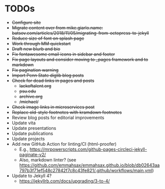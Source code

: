 # TODOs

* ~~Configure site~~
* ~~Migrate content over from mike.giarlo.name: batsov.com/articles/2018/11/05/migrating-from-octopress-to-jekyll~~
* ~~Reduce size of font on splash page~~
* ~~Work through MM quickstart~~
* ~~Draft new blurb and bio~~
* ~~Fix fontawesome email icons in sidebar and footer~~
* ~~Fix page layouts and consider moving to _pages framework and to markdown~~
* ~~Fix pagination warning~~
* ~~Import Penn State diglib blog posts~~
* ~~Check for dead links in pages and posts~~
  * ~~lackoftalent.org~~
  * ~~psu.edu~~
  * ~~archive.org~~
  * ~~/michael/~~
* ~~Check image links in microservices post~~
* ~~Replace old-style footnotes with kramdown footnotes~~
* Review blog posts for editorial improvements
* Update vita
* Update presentations
* Update publications
* Update projects
* Add new GitHub Action for linting/CI (html-proofer)
  * E.g., https://mrpowerscripts.com/github-pages-circleci-jekyll-paginate-v2/
  * Also, markdown linter? (see https://github.com/emmahsax/emmahsax.github.io/blob/db02643aa797b3f71ef548c27842f7c8c43fe821/.github/workflows/main.yml)
* Update to Jekyll 4?
  * https://jekyllrb.com/docs/upgrading/3-to-4/

